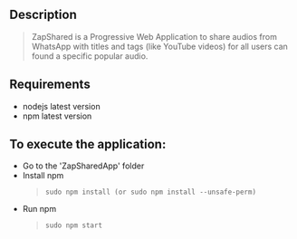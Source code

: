 ## Description
 > ZapShared is a Progressive Web Application to share audios from WhatsApp with titles and tags (like YouTube videos) for all users can found a specific popular audio.

## Requirements
* nodejs latest version
* npm latest version

## To execute the application:
* Go to the 'ZapSharedApp' folder
* Install npm
    > ```sudo npm install (or sudo npm install --unsafe-perm)```
* Run npm
    > ```sudo npm start```
